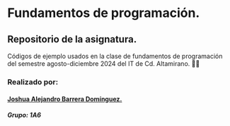 # Fundamentos de programación.


## Repositorio de la asignatura.
Códigos de ejemplo usados en la clase de fundamentos de programación del semestre agosto-diciembre 2024 del IT de Cd. Altamirano. 👩‍💻 


### Realizado por:
  #### [Joshua Alejandro Barrera Domínguez.](https://github.com/bdjoshua) 
  ##### Grupo: 1A6
